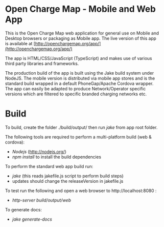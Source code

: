 Open Charge Map - Mobile and Web App
=======

This is the Open Charge Map web application for general use on Mobile and Desktop browsers or packaging as Mobile app. The live version of this app is available at [http://openchargemap.org/app/](http://openchargemap.org/app/)

The app is HTML/CSS/JavaScript (TypeScript) and makes use of various third party libraries and frameworks.

The production build of the app is built using the Jake build system under NodeJS. The mobile version is distributed via mobile app stores and is the standard build wrapped in a default PhoneGap/Apache Cordova wrapper. The app can easily be adapted to produce Network/Operator specific versions which are filtered to specific branded charging networks etc.

# Build

To build, create the folder ./build/output/ then run *jake* from app root folder.

The following tools are required to perform a multi-platform build (web & cordova):

- *Nodejs* (http://nodejs.org/)
- *npm install* to install the build dependencies

To perform the standard web app build run:

- *jake* (this reads jakefile.js script to perform build steps)
- updates should change the releaseVersion in jakefile.js

To test run the following and open a web browser to http://localhost:8080 :
- *http-server build/output/web* 

To generate docs: 
- *jake generate-docs*

